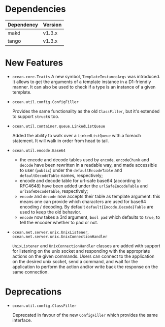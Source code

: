 Dependencies
============

Dependency | Version
-----------|---------
makd       | v1.3.x
tango      | v1.3.x

New Features
============

* `ocean.core.Traits`
  A new symbol, `TemplateInstanceArgs` was introduced.
  It allows to get the arguments of a template instance in a D1-friendly manner.
  It can also be used to check if a type is an instance of a given template.

* `ocean.util.config.ConfigFiller`

  Provides the same functionality as the old `ClassFiller`, but it's
  extended to support `struct`s too.

* `ocean.util.container.queue.LinkedListQueue`

  Added the ability to walk over a `LinkedListQueue` with a foreach statement.
  It will walk in order from head to tail.

* `ocean.util.encode.Base64`

  - the encode and decode tables used by `encode`, `encodeChunk` and `decode` have been rewritten in a readable way,
    and made accessible to user (`public`) under the `defaultEncodeTable` and `defaultDecodeTable` names, respectively;
  - encode and decode table for url-safe base64 (according to RFC4648) have been added under the `urlSafeEncodeTable`
    and `urlSafeDecodeTable`, respectively;
  - `encode` and `decode` now accepts their table as template argument: this means one can provide which characters are
    used for base64 encoding / decoding. By default `default{Encode,Decode}Table` are used to keep the old behavior.
  - `encode` now takes a 3rd argument, `bool pad` which defaults to `true`, to tell the encoder whether to pad or not.

* `ocean.net.server.unix.UnixListener`, `ocean.net.server.unix.UnixConnectionHandler`

  `UnixListener` and `UnixConnectionHandler` classes are added with support for listening on the unix socket
   and responding with the appropriate actions on the given commands. Users can connect to the application on
   the desired unix socket, send a command, and wait for the application to perform the action and/or write
   back the response on the same connection.

Deprecations
============

* `ocean.util.config.ClassFiller`

  Deprecated in favour of the new `ConfigFiller` which provides the
  same interface.
